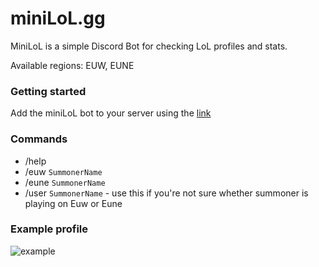 # miniLoL.gg
MiniLoL is a simple Discord Bot for checking LoL profiles and stats.

Available regions: EUW, EUNE


### Getting started
Add the miniLoL bot to your server using the [link](https://discord.com/api/oauth2/authorize?client_id=952618090833793034&permissions=397284699200&scope=bot%20applications.commands)

### Commands

- /help
- /euw `SummonerName`
- /eune `SummonerName`
- /user `SummonerName` - use this if you're not sure whether summoner is playing on Euw or Eune

### Example profile

![example](https://cdn.discordapp.com/attachments/952593892275007598/1012349593398288525/profile_gg.png)